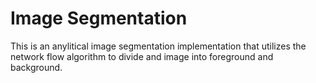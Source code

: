 # Image Segmentation
This is an anylitical image segmentation implementation that utilizes the
network flow algorithm to divide and image into foreground and background.
